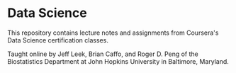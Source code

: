 # Data Science
This repository contains lecture notes and assignments from Coursera's Data Science certification classes.

Taught online by Jeff Leek, Brian Caffo, and Roger D. Peng of the Biostatistics Department at John Hopkins University in Baltimore, Maryland.

